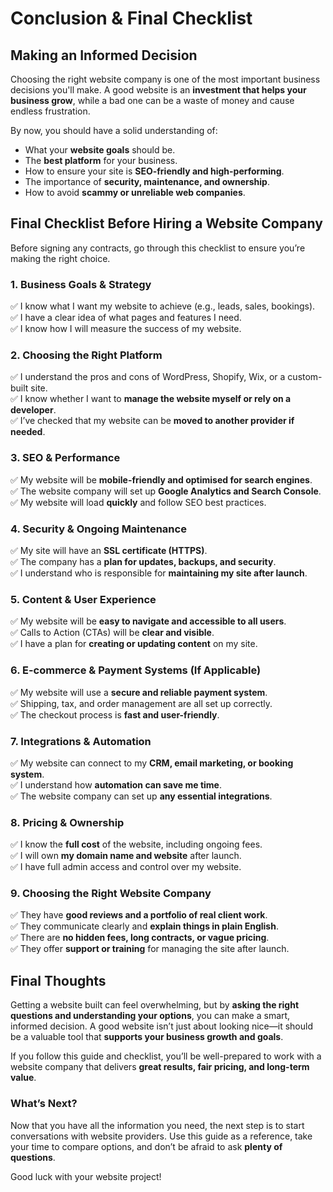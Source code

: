 # Conclusion & Final Checklist

## Making an Informed Decision

Choosing the right website company is one of the most important business
decisions you'll make. A good website is an **investment that helps your
business grow**, while a bad one can be a waste of money and cause endless
frustration.

By now, you should have a solid understanding of:

- What your **website goals** should be.
- The **best platform** for your business.
- How to ensure your site is **SEO-friendly and high-performing**.
- The importance of **security, maintenance, and ownership**.
- How to avoid **scammy or unreliable web companies**.

## Final Checklist Before Hiring a Website Company

Before signing any contracts, go through this checklist to ensure you’re
making the right choice.

### **1. Business Goals & Strategy**

✅ I know what I want my website to achieve (e.g., leads, sales, bookings).  
✅ I have a clear idea of what pages and features I need.  
✅ I know how I will measure the success of my website.  

### **2. Choosing the Right Platform**

✅ I understand the pros and cons of WordPress, Shopify, Wix, or a custom-built site.  
✅ I know whether I want to **manage the website myself or rely on a developer**.  
✅ I’ve checked that my website can be **moved to another provider if needed**.  

### **3. SEO & Performance**

✅ My website will be **mobile-friendly and optimised for search engines**.  
✅ The website company will set up **Google Analytics and Search Console**.  
✅ My website will load **quickly** and follow SEO best practices.  

### **4. Security & Ongoing Maintenance**

✅ My site will have an **SSL certificate (HTTPS)**.  
✅ The company has a **plan for updates, backups, and security**.  
✅ I understand who is responsible for **maintaining my site after launch**.  

### **5. Content & User Experience**

✅ My website will be **easy to navigate and accessible to all users**.  
✅ Calls to Action (CTAs) will be **clear and visible**.  
✅ I have a plan for **creating or updating content** on my site.  

### **6. E-commerce & Payment Systems (If Applicable)**

✅ My website will use a **secure and reliable payment system**.  
✅ Shipping, tax, and order management are all set up correctly.  
✅ The checkout process is **fast and user-friendly**.  

### **7. Integrations & Automation**

✅ My website can connect to my **CRM, email marketing, or booking system**.  
✅ I understand how **automation can save me time**.  
✅ The website company can set up **any essential integrations**.  

### **8. Pricing & Ownership**

✅ I know the **full cost** of the website, including ongoing fees.  
✅ I will own **my domain name and website** after launch.  
✅ I have full admin access and control over my website.  

### **9. Choosing the Right Website Company**

✅ They have **good reviews and a portfolio of real client work**.  
✅ They communicate clearly and **explain things in plain English**.  
✅ There are **no hidden fees, long contracts, or vague pricing**.  
✅ They offer **support or training** for managing the site after launch.  

## Final Thoughts

Getting a website built can feel overwhelming, but by **asking the right
questions and understanding your options**, you can make a smart, informed
decision. A good website isn’t just about looking nice—it should be a
valuable tool that **supports your business growth and goals**.

If you follow this guide and checklist, you’ll be well-prepared to work
with a website company that delivers **great results, fair pricing, and
long-term value**.

### **What’s Next?**

Now that you have all the information you need, the next step is to start
conversations with website providers. Use this guide as a reference, take
your time to compare options, and don’t be afraid to ask **plenty of
questions**.

Good luck with your website project!
